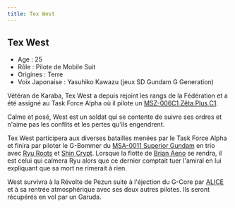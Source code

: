 ```yaml
---
title: Tex West
---
```


Tex West
--------



* Age : 25
* Rôle : Pilote de Mobile Suit
* Origines : Terre
* Voix Japonaise : Yasuhiko Kawazu (jeux SD Gundam G Generation)


Vétéran de Karaba, Tex West a depuis rejoint les rangs de la Fédération et a été assigné au Task Force Alpha où il pilote un [MSZ-006C1 Zêta Plus C1](uc/gundam-sentinel/msz-006c1-zeta-plus-c1.html).
  
Calme et posé, West est un soldat qui se contente de suivre ses ordres et n'aime pas les conflits et les pertes qu'ils engendrent. 


Tex West participera aux diverses batailles menées par le Task Force Alpha et finira par piloter le G-Bommer du [MSA-0011 Superior Gundam](uc/gundam-sentinel/msa-0011-s-gundam.html) en trio avec [Ryu Roots](uc/gundam-sentinel/ryu-roots.html) et [Shin Crypt](uc/gundam-sentinel/shin-crypt.html). Lorsque la flotte de [Brian Aeno](uc/gundam-sentinel/brian-aeno.html) se rendra, il est celui qui calmera Ryu alors que ce dernier comptait tuer l'amiral en lui expliquant que sa mort ne rimerait à rien. 


West survivra à la Révolte de Pezun suite à l'éjection du G-Core par [ALICE](uc/gundam-sentinel/alice.html) et à sa rentrée atmosphérique avec ses deux autres pilotes. Ils seront récupérés en vol par un Garuda.

